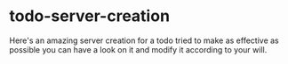 # todo-server-creation
Here's an amazing server creation for a todo tried to make as effective as possible you can have a look on it and modify it according to your will.
